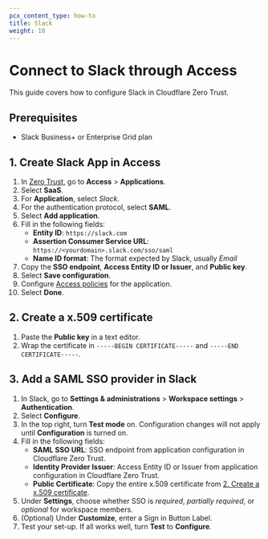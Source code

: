 ```yaml
---
pcx_content_type: how-to
title: Slack
weight: 10
---
```


# Connect to Slack through Access

This guide covers how to configure Slack in Cloudflare Zero Trust.

## Prerequisites

- Slack Business+ or Enterprise Grid plan

## 1. Create Slack App in Access

1. In [Zero Trust](https://one.dash.cloudflare.com), go to **Access** > **Applications**.
2. Select **SaaS**.
3. For **Application**, select _Slack_.
4. For the authentication protocol, select **SAML**.
5. Select **Add application**.
6. Fill in the following fields:
    - **Entity ID**: `https://slack.com`
    - **Assertion Consumer Service URL**: `https://<yourdomain>.slack.com/sso/saml`
    - **Name ID format**: The format expected by Slack, usually _Email_
7. Copy the **SSO endpoint**, **Access Entity ID or Issuer**, and **Public key**.
8. Select **Save configuration**.
9. Configure [Access policies](/cloudflare-one/policies/access/) for the application.
10. Select **Done**.

## 2. Create a x.509 certificate

1. Paste the **Public key** in a text editor.
2. Wrap the certificate in `-----BEGIN CERTIFICATE-----` and `-----END CERTIFICATE-----`.

## 3. Add a SAML SSO provider in Slack

1. In Slack, go to **Settings & administrations** > **Workspace settings** > **Authentication**.
2. Select **Configure**.
3. In the top right, turn **Test mode** on. Configuration changes will not apply until **Configuration** is turned on.
4. Fill in the following fields:
    - **SAML SSO URL**: SSO endpoint from application configuration in Cloudflare Zero Trust.
    - **Identity Provider Issuer**: Access Entity ID or Issuer from application configuration in Cloudflare Zero Trust.
    - **Public Certificate**: Copy the entire x.509 certificate from [2. Create a x.509 certificate](#2-create-a-x.509-certificate).
5. Under **Settings**, choose whether SSO is _required_, _partially required_, or _optional_ for workspace members.
6. (Optional) Under **Customize**, enter a Sign in Button Label.
7. Test your set-up. If all works well, turn **Test** to **Configure**.